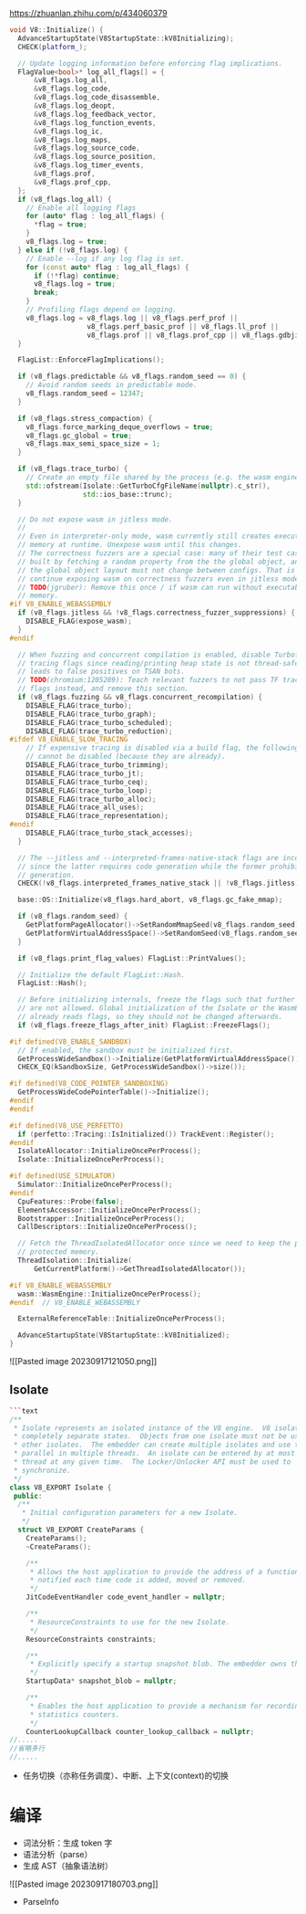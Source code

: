 https://zhuanlan.zhihu.com/p/434060379

```c++
void V8::Initialize() {
  AdvanceStartupState(V8StartupState::kV8Initializing);
  CHECK(platform_);

  // Update logging information before enforcing flag implications.
  FlagValue<bool>* log_all_flags[] = {
      &v8_flags.log_all,
      &v8_flags.log_code,
      &v8_flags.log_code_disassemble,
      &v8_flags.log_deopt,
      &v8_flags.log_feedback_vector,
      &v8_flags.log_function_events,
      &v8_flags.log_ic,
      &v8_flags.log_maps,
      &v8_flags.log_source_code,
      &v8_flags.log_source_position,
      &v8_flags.log_timer_events,
      &v8_flags.prof,
      &v8_flags.prof_cpp,
  };
  if (v8_flags.log_all) {
    // Enable all logging flags
    for (auto* flag : log_all_flags) {
      *flag = true;
    }
    v8_flags.log = true;
  } else if (!v8_flags.log) {
    // Enable --log if any log flag is set.
    for (const auto* flag : log_all_flags) {
      if (!*flag) continue;
      v8_flags.log = true;
      break;
    }
    // Profiling flags depend on logging.
    v8_flags.log = v8_flags.log || v8_flags.perf_prof ||
                   v8_flags.perf_basic_prof || v8_flags.ll_prof ||
                   v8_flags.prof || v8_flags.prof_cpp || v8_flags.gdbjit;
  }

  FlagList::EnforceFlagImplications();

  if (v8_flags.predictable && v8_flags.random_seed == 0) {
    // Avoid random seeds in predictable mode.
    v8_flags.random_seed = 12347;
  }

  if (v8_flags.stress_compaction) {
    v8_flags.force_marking_deque_overflows = true;
    v8_flags.gc_global = true;
    v8_flags.max_semi_space_size = 1;
  }

  if (v8_flags.trace_turbo) {
    // Create an empty file shared by the process (e.g. the wasm engine).
    std::ofstream(Isolate::GetTurboCfgFileName(nullptr).c_str(),
                  std::ios_base::trunc);
  }

  // Do not expose wasm in jitless mode.
  //
  // Even in interpreter-only mode, wasm currently still creates executable
  // memory at runtime. Unexpose wasm until this changes.
  // The correctness fuzzers are a special case: many of their test cases are
  // built by fetching a random property from the the global object, and thus
  // the global object layout must not change between configs. That is why we
  // continue exposing wasm on correctness fuzzers even in jitless mode.
  // TODO(jgruber): Remove this once / if wasm can run without executable
  // memory.
#if V8_ENABLE_WEBASSEMBLY
  if (v8_flags.jitless && !v8_flags.correctness_fuzzer_suppressions) {
    DISABLE_FLAG(expose_wasm);
  }
#endif

  // When fuzzing and concurrent compilation is enabled, disable Turbofan
  // tracing flags since reading/printing heap state is not thread-safe and
  // leads to false positives on TSAN bots.
  // TODO(chromium:1205289): Teach relevant fuzzers to not pass TF tracing
  // flags instead, and remove this section.
  if (v8_flags.fuzzing && v8_flags.concurrent_recompilation) {
    DISABLE_FLAG(trace_turbo);
    DISABLE_FLAG(trace_turbo_graph);
    DISABLE_FLAG(trace_turbo_scheduled);
    DISABLE_FLAG(trace_turbo_reduction);
#ifdef V8_ENABLE_SLOW_TRACING
    // If expensive tracing is disabled via a build flag, the following flags
    // cannot be disabled (because they are already).
    DISABLE_FLAG(trace_turbo_trimming);
    DISABLE_FLAG(trace_turbo_jt);
    DISABLE_FLAG(trace_turbo_ceq);
    DISABLE_FLAG(trace_turbo_loop);
    DISABLE_FLAG(trace_turbo_alloc);
    DISABLE_FLAG(trace_all_uses);
    DISABLE_FLAG(trace_representation);
#endif
    DISABLE_FLAG(trace_turbo_stack_accesses);
  }

  // The --jitless and --interpreted-frames-native-stack flags are incompatible
  // since the latter requires code generation while the former prohibits code
  // generation.
  CHECK(!v8_flags.interpreted_frames_native_stack || !v8_flags.jitless);

  base::OS::Initialize(v8_flags.hard_abort, v8_flags.gc_fake_mmap);

  if (v8_flags.random_seed) {
    GetPlatformPageAllocator()->SetRandomMmapSeed(v8_flags.random_seed);
    GetPlatformVirtualAddressSpace()->SetRandomSeed(v8_flags.random_seed);
  }

  if (v8_flags.print_flag_values) FlagList::PrintValues();

  // Initialize the default FlagList::Hash.
  FlagList::Hash();

  // Before initializing internals, freeze the flags such that further changes
  // are not allowed. Global initialization of the Isolate or the WasmEngine
  // already reads flags, so they should not be changed afterwards.
  if (v8_flags.freeze_flags_after_init) FlagList::FreezeFlags();

#if defined(V8_ENABLE_SANDBOX)
  // If enabled, the sandbox must be initialized first.
  GetProcessWideSandbox()->Initialize(GetPlatformVirtualAddressSpace());
  CHECK_EQ(kSandboxSize, GetProcessWideSandbox()->size());

#if defined(V8_CODE_POINTER_SANDBOXING)
  GetProcessWideCodePointerTable()->Initialize();
#endif
#endif

#if defined(V8_USE_PERFETTO)
  if (perfetto::Tracing::IsInitialized()) TrackEvent::Register();
#endif
  IsolateAllocator::InitializeOncePerProcess();
  Isolate::InitializeOncePerProcess();

#if defined(USE_SIMULATOR)
  Simulator::InitializeOncePerProcess();
#endif
  CpuFeatures::Probe(false);
  ElementsAccessor::InitializeOncePerProcess();
  Bootstrapper::InitializeOncePerProcess();
  CallDescriptors::InitializeOncePerProcess();

  // Fetch the ThreadIsolatedAllocator once since we need to keep the pointer in
  // protected memory.
  ThreadIsolation::Initialize(
      GetCurrentPlatform()->GetThreadIsolatedAllocator());

#if V8_ENABLE_WEBASSEMBLY
  wasm::WasmEngine::InitializeOncePerProcess();
#endif  // V8_ENABLE_WEBASSEMBLY

  ExternalReferenceTable::InitializeOncePerProcess();

  AdvanceStartupState(V8StartupState::kV8Initialized);
}
```

![[Pasted image 20230917121050.png]]


## Isolate

```c++
```text
/**
 * Isolate represents an isolated instance of the V8 engine.  V8 isolates have
 * completely separate states.  Objects from one isolate must not be used in
 * other isolates.  The embedder can create multiple isolates and use them in
 * parallel in multiple threads.  An isolate can be entered by at most one
 * thread at any given time.  The Locker/Unlocker API must be used to
 * synchronize.
 */
class V8_EXPORT Isolate {
 public:
  /**
   * Initial configuration parameters for a new Isolate.
   */
  struct V8_EXPORT CreateParams {
    CreateParams();
    ~CreateParams();

    /**
     * Allows the host application to provide the address of a function that is
     * notified each time code is added, moved or removed.
     */
    JitCodeEventHandler code_event_handler = nullptr;

    /**
     * ResourceConstraints to use for the new Isolate.
     */
    ResourceConstraints constraints;

    /**
     * Explicitly specify a startup snapshot blob. The embedder owns the blob.
     */
    StartupData* snapshot_blob = nullptr;

    /**
     * Enables the host application to provide a mechanism for recording
     * statistics counters.
     */
    CounterLookupCallback counter_lookup_callback = nullptr;
//.....
//省略多行
//.....
```

- 任务切换（亦称任务调度）、中断、上下文(context)的切换

# 编译

- 词法分析：生成 token 字
- 语法分析（parse）
- 生成 AST（抽象语法树）

![[Pasted image 20230917180703.png]]

- ParseInfo